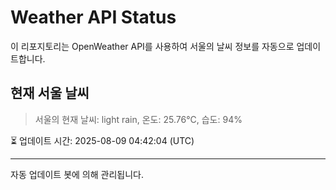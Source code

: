 
# Weather API Status

이 리포지토리는 OpenWeather API를 사용하여 서울의 날씨 정보를 자동으로 업데이트합니다.

## 현재 서울 날씨
> 서울의 현재 날씨: light rain, 온도: 25.76°C, 습도: 94%

⏳ 업데이트 시간: 2025-08-09 04:42:04 (UTC)

---
자동 업데이트 봇에 의해 관리됩니다.
